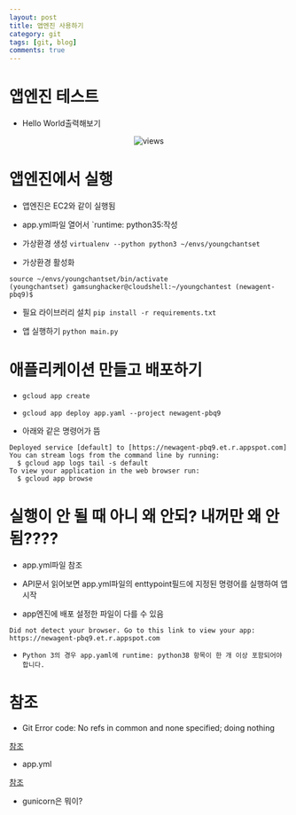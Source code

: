 ```yaml
---
layout: post
title: 앱엔진 사용하기
category: git
tags: [git, blog]
comments: true
---
```


# 앱엔진 테스트

- Hello World출력해보기

<center>
<figure>
<img src="https://imgur.com/H5DZ3xG.png" alt="views">
<figcaption></figcaption>
</figure>
</center>

# 앱엔진에서 실행

- 앱엔진은 EC2와 같이 실행됨

- app.yml파일 열어서 `runtime: python35:작성

- 가상환경 생성 `virtualenv --python python3 ~/envs/youngchantset`

- 가상환경 활성화

```console
source ~/envs/youngchantset/bin/activate
(youngchantset) gamsunghacker@cloudshell:~/youngchantest (newagent-pbq9)$
```

- 필요 라이브러리 설치 `pip install -r requirements.txt`

- 앱 실행하기 `python main.py`

# 애플리케이션 만들고 배포하기

- `gcloud app create`

- `gcloud app deploy app.yaml --project newagent-pbq9`

- 아래와 같은 명령어가 뜸

```console
Deployed service [default] to [https://newagent-pbq9.et.r.appspot.com]
You can stream logs from the command line by running:
  $ gcloud app logs tail -s default
To view your application in the web browser run:
  $ gcloud app browse
```

# 실행이 안 될 때 아니 왜 안되? 내꺼만 왜 안됨????

- app.yml파일 참조

- API문서 읽어보면 app.yml파일의 enttypoint필드에 지정된 명령어를 실행하여 앱 시작

- app엔진에 배포 설정한 파일이 다를 수 있음

```console
Did not detect your browser. Go to this link to view your app:
https://newagent-pbq9.et.r.appspot.com
```

- `Python 3의 경우 app.yaml에 runtime: python38 항목이 한 개 이상 포함되어야 합니다. `

# 참조

- Git Error code: No refs in common and none specified; doing nothing

[참조](https://stackoverflow.com/questions/28217480/git-error-code-no-refs-in-common-and-none-specified-doing-nothing/35415948)

- app.yml

[참조](https://cloud.google.com/appengine/docs/standard/python3/config/appref?hl=ko)

- gunicorn은 뭐이?